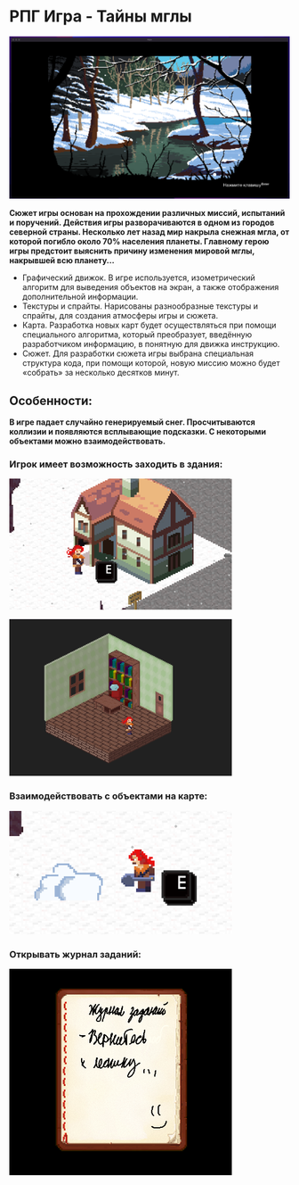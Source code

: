 # РПГ Игра - Тайны мглы

<p align="left">
 <img width="800px" src="readme_img/1.png" alt="qr"/>
</p>

**Сюжет игры основан на прохождении различных миссий, испытаний и поручений.
Действия игры разворачиваются в одном из городов северной страны.
Несколько лет назад мир накрыла снежная мгла, от которой погибло около 70% населения планеты.
Главному герою игры предстоит выяснить причину изменения мировой мглы, накрывшей всю планету...**
- Графический движок. В игре используется, изометрический алгоритм для выведения объектов на экран, а также отображения дополнительной информации.
- Текстуры и спрайты. Нарисованы разнообразные текстуры и спрайты, для создания атмосферы игры и сюжета.
- Карта. Разработка новых карт будет осуществляться при помощи специального алгоритма, который преобразует, введённую разработчиком информацию, в понятную для движка инструкцию.
- Сюжет. Для разработки сюжета игры выбрана специальная структура кода, при помощи которой, новую миссию можно будет «собрать» за несколько десятков минут.

## Особенности:
**В игре падает случайно генерируемый снег. Просчитываются коллизии и появляются всплывающие подсказки. С некоторыми объектами можно взаимодействовать.**

### Игрок имеет возможность заходить в здания:
<p align="left">
 <img width="400px" src="readme_img/2.png" alt="qr"/>
</p>
<p align="left">
 <img width="400px" src="readme_img/5.png" alt="qr"/>
</p>

### Взаимодействовать с объектами на карте:
<p align="left">
 <img width="400px" src="readme_img/4.png" alt="qr"/>
</p>

### Открывать журнал заданий:
<p align="left">
 <img width="400px" src="readme_img/3.png" alt="qr"/>
</p>
